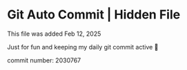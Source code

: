 # Git Auto Commit | Hidden File

This file was added Feb 12, 2025

Just for fun and keeping my daily git commit active 🤪

commit number: 2030767
